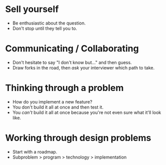 # Sell yourself
* Be enthusiastic about the question.
* Don't stop until they tell you to.

# Communicating / Collaborating
* Don't hesitate to say "I don't know but..." and then guess.
* Draw forks in the road, then *ask* your interviewer which path to
  take.

# Thinking through a problem
* How do you implement a new feature?
* You don't build it all at once and then test it.
* You *can't* build it all at once because you're not even sure what
  it'll look like.

# Working through design problems
* Start with a roadmap.
* Subproblem > program > technology > implementation

